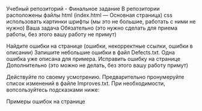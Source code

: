 Учебный репозиторий - Финальное задание
В репозитории расположены файлы
html (index.html — Основная страница)
css
использовать картинки
шрифты (мы это не большие, работать с ними не нужно)
Ваша задача
Обязательно (это нужно сделать для приема работы, без этого вашу работу не примут)

Найдите ошибки на странице (ошибки, некорректные ссылки, ошибки в описании)
Запишите небольшие ошибки в файл Defects.txt. Одна ошибка уже описана для примера.
Исправить ошибку на странице
Дополнительно (это можно не делать, без этого вашу работу примут)

Действуйте по своему усмотрению. Предварительно пронумеруйте список изменений в файле Improves.txt.
При необходимости, вопсользуйтесь подсказками ниже:

Примеры ошибок на странице
